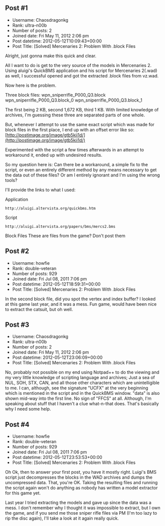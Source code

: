 ## Post #1
- Username: Chaosdragonkg
- Rank: ultra-n00b
- Number of posts: 2
- Joined date: Fri May 11, 2012 2:06 pm
- Post datetime: 2012-05-12T10:09:43+00:00
- Post Title: [Solved] Mercenaries 2: Problem With .block Files

Alright, just gonna make this quick and clear.

All I want to do is get to the very source of the models in Mercenaries 2. Using aluigi's QuickBMS application and his script for Mercenaries 2(.wad) as well, I successful opened and got the extracted .block files from vz.wad.

Now here is the problem.

Three block files:
wpn_sniperrifle_P000_Q3.block
wpn_sniperrifle_P000_Q3.block_0
wpn_sniperrifle_P000_Q3.block_1

The first being 2 KB, second 1,672 KB, third 1 KB.
With limited knowledge of archives, I'm guessing these three are separated parts of one whole.

But, whenever I attempt to use the same exact script which was made for block files in the first place,
I end up with an offset error like so:
[http://postimage.org/image/gtb5kii1d/](http://postimage.org/image/gtb5kii1d/)

Experimented with the script a few times afterwards in an attempt to workaround it, ended up with undesired results.

So my question here is: 
Can there be a workaround, a simple fix to the script, or even an entirely different method by any means necessary to get the data out of these files? Or am I entirely ignorant and I'm using the wrong tools?

I'll provide the links to what I used:

Application

```
http://aluigi.altervista.org/quickbms.htm
```

Script

```
http://aluigi.altervista.org/papers/bms/mercs2.bms
```

Block Files
These are files from the game?  Don't post them
## Post #2
- Username: howfie
- Rank: double-veteran
- Number of posts: 929
- Joined date: Fri Jul 08, 2011 7:06 pm
- Post datetime: 2012-05-12T18:59:31+00:00
- Post Title: [Solved] Mercenaries 2: Problem With .block Files

In the second block file, did you spot the vertex and index buffer? I looked at this game last year, and it was a mess. Fun game, would have been nice to extract the catsuit, but oh well.
## Post #3
- Username: Chaosdragonkg
- Rank: ultra-n00b
- Number of posts: 2
- Joined date: Fri May 11, 2012 2:06 pm
- Post datetime: 2012-05-12T23:06:09+00:00
- Post Title: [Solved] Mercenaries 2: Problem With .block Files

No, probably not possible on my end using Notpad++ to do the viewing and my very little knowledge of scripting language and archives; Just a sea of NUL, SOH, STX, CAN, and all those other characters which are unintelligible to me. I can, although, see the signature "UCFX" at the very beginning which is mentioned in the script and in the QuickBMS window. "data" is also shown mid-way into the first line. No sign of "FFCS" at all. Although, I'm speaking about stuff that I haven't a clue what-n-that does. That's basically why I need some help.
## Post #4
- Username: howfie
- Rank: double-veteran
- Number of posts: 929
- Joined date: Fri Jul 08, 2011 7:06 pm
- Post datetime: 2012-05-12T23:53:53+00:00
- Post Title: [Solved] Mercenaries 2: Problem With .block Files

Oh Ok, then to answer your first post, you have it mostly right. Luigi's BMS script just decompresses the blocks in the WAD archives and dumps the uncompressed data. That, you're OK. Taking the resulting files and running the script again won't do anything as nobody has written a model extractor for this game yet.

Last year I tried extracting the models and gave up since the data was a mess. I don't remember why I thought it was impossible to extract, but I own the game, and if you send me those sniper rifle files via PM (I'm too lazy to rip the disc again), I'll take a look at it again really quick.
